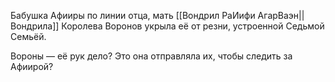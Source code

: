 Бабушка Афииры по линии отца, мать [[Вондрил РаИифи АгарВаэн||Вондрила]]
Королева Воронов укрыла её от резни, устроенной Седьмой Семьёй.

Вороны — её рук дело? Это она отправляла их, чтобы следить за Афиирой?